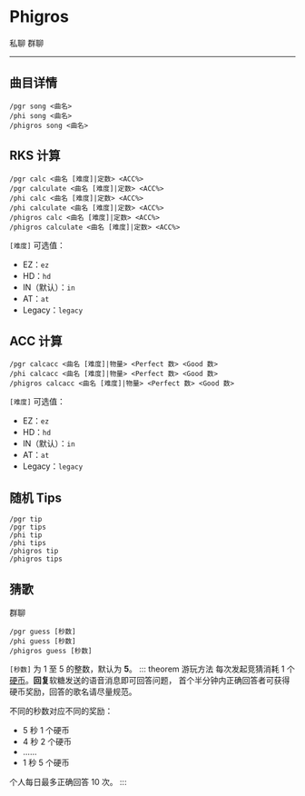 # Phigros
<span class="span-friend">私聊</span>
<span class="span-group">群聊</span>

---

## 曲目详情
``` {1}
/pgr song <曲名>
/phi song <曲名>
/phigros song <曲名>
```

## RKS 计算
``` {1}
/pgr calc <曲名 [难度]|定数> <ACC%>
/pgr calculate <曲名 [难度]|定数> <ACC%>
/phi calc <曲名 [难度]|定数> <ACC%>
/phi calculate <曲名 [难度]|定数> <ACC%>
/phigros calc <曲名 [难度]|定数> <ACC%>
/phigros calculate <曲名 [难度]|定数> <ACC%>
```
`[难度]` 可选值：
- EZ：`ez`
- HD：`hd`
- IN（默认）：`in`
- AT：`at`
- Legacy：`legacy`

## ACC 计算
``` {1}
/pgr calcacc <曲名 [难度]|物量> <Perfect 数> <Good 数>
/phi calcacc <曲名 [难度]|物量> <Perfect 数> <Good 数>
/phigros calcacc <曲名 [难度]|物量> <Perfect 数> <Good 数>
```
`[难度]` 可选值：
- EZ：`ez`
- HD：`hd`
- IN（默认）：`in`
- AT：`at`
- Legacy：`legacy`

## 随机 Tips
``` {1}
/pgr tip
/pgr tips
/phi tip
/phi tips
/phigros tip
/phigros tips
```

## 猜歌
<span class="span-group">群聊</span>
``` {1}
/pgr guess [秒数]
/phi guess [秒数]
/phigros guess [秒数]
```
`[秒数]` 为 1 至 5 的整数，默认为 **5**。
::: theorem 游玩方法
每次发起竞猜消耗 1 个[硬币](/coin/)。**回复**软糖发送的语音消息即可回答问题，
首个半分钟内正确回答者可获得硬币奖励，回答的歌名请尽量规范。

不同的秒数对应不同的奖励：
- 5 秒 1 个硬币
- 4 秒 2 个硬币
- ……
- 1 秒 5 个硬币

个人每日最多正确回答 10 次。
:::